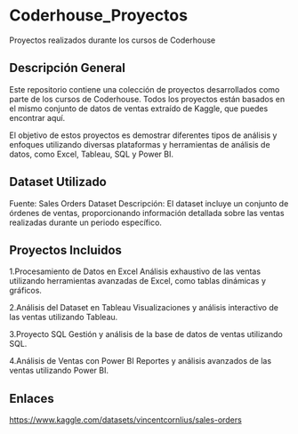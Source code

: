# Coderhouse_Proyectos
Proyectos realizados durante los cursos de Coderhouse

## Descripción General
Este repositorio contiene una colección de proyectos desarrollados como parte de los cursos de Coderhouse. Todos los proyectos están basados en el mismo conjunto de datos de ventas extraído de Kaggle, que puedes encontrar aquí.

El objetivo de estos proyectos es demostrar diferentes tipos de análisis y enfoques utilizando diversas plataformas y herramientas de análisis de datos, como Excel, Tableau, SQL y Power BI.

## Dataset Utilizado
Fuente: Sales Orders Dataset
Descripción: El dataset incluye un conjunto de órdenes de ventas, proporcionando información detallada sobre las ventas realizadas durante un periodo específico.

## Proyectos Incluidos
1.Procesamiento de Datos en Excel
  Análisis exhaustivo de las ventas utilizando herramientas avanzadas de Excel, como tablas dinámicas y gráficos.

2.Análisis del Dataset en Tableau
  Visualizaciones y análisis interactivo de las ventas utilizando Tableau.

3.Proyecto SQL
Gestión y análisis de la base de datos de ventas utilizando SQL.

4.Análisis de Ventas con Power BI
  Reportes y análisis avanzados de las ventas utilizando Power BI.

## Enlaces
https://www.kaggle.com/datasets/vincentcornlius/sales-orders

